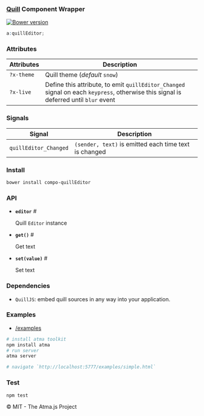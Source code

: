 ### [Quill](http://quilljs.com/) Component Wrapper

[![Bower version](https://badge.fury.io/bo/compo-quill.svg)](http://badge.fury.io/bo/compo-quill)

```scss
a:quillEditor;
```
### Attributes

Attributes | Description
---------- | ---
`?x-theme` | Quill theme (_default_ `snow`)
`?x-live`  | Define this attribute, to emit `quillEditor_Changed` signal on each `keypress`, otherwise this signal is deferred until `blur` event


### Signals
Signal | Description
--- | ---
`quillEditor_Changed` | `(sender, text)` is emitted each time text is changed

### Install
```bash
bower install compo-quillEditor
```

### API

- **`editor`** <a name='input'>#</a>

	Quill `Editor` instance

- **`get()`** <a name='get'>#</a>
	
	Get text
	
- **`set(value)`** <a name='set'>#</a>

	Set text

### Dependencies

- `QuillJS`: embed quill sources in any way into your application.

### Examples

- [/examples](/examples)

```bash
# install atma toolkit
npm install atma
# run server
atma server

# navigate `http://localhost:5777/examples/simple.html`
```

### Test
```bash
npm test
```

:copyright: MIT - The Atma.js Project